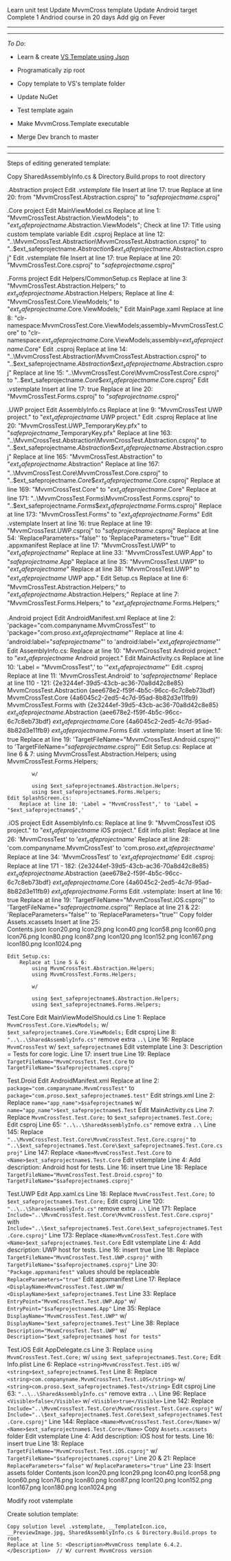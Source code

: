 Learn unit test
Update MvvmCross template
    Update Android target
Complete 1 Andriod course in 20 days
Add gig on Fever


___
___


*To Do*: 

* Learn & create [VS Template using Json](https://channel9.msdn.com/Shows/Visual-Studio-Toolbox/Create-a-NET-Core-Project-Template-for-Visual-Studio "New way to create templates using Json")

* Programatically zip root
* Copy template to VS's template folder
* Update NuGet
* Test template again
* Make MvvmCross.Template executable
* Merge Dev branch to master


___
___



Steps of editing generated template:

Copy SharedAssemblyInfo.cs & Directory.Build.props to root directory


.Abstraction project
    Edit *.vstemplate* file
        Insert at line 17: <Hidden>true</Hidden>
        Replace at line 20: from "MvvmCrossTest.Abstraction.csproj" to "$safeprojectname$.csproj"


.Core project
    Edit MainViewModel.cs
        Replace at line 1: "MvvmCrossTest.Abstraction.ViewModels"; to "$ext_safeprojectname$.Abstraction.ViewModels";
        Check at line 17: Title using custom template variable
    Edit .csproj
        Replace at line 12: "..\MvvmCrossTest.Abstraction\MvvmCrossTest.Abstraction.csproj" to "..\$ext_safeprojectname$.Abstraction\$ext_safeprojectname$.Abstraction.csproj"
    Edit .vstemplate file
        Insert at line 17: <Hidden>true</Hidden>
        Replace at line 20: "MvvmCrossTest.Core.csproj" to "$safeprojectname$.csproj"


.Forms project
    Edit Helpers/CommonSetup.cs
        Replace at line 3: "MvvmCrossTest.Abstraction.Helpers;" to $ext_safeprojectname$.Abstraction.Helpers;
        Replace at line 4: "MvvmCrossTest.Core.ViewModels;" to "$ext_safeprojectname$.Core.ViewModels;"
    Edit MainPage.xaml
        Replace at line 8: "clr-namespace:MvvmCrossTest.Core.ViewModels;assembly=MvvmCrossTest.Core" to "clr-namespace:$ext_safeprojectname$.Core.ViewModels;assembly=$ext_safeprojectname$.Core"
    Edit .csproj
        Replace at line 14: "..\MvvmCrossTest.Abstraction\MvvmCrossTest.Abstraction.csproj" to "..\$ext_safeprojectname$.Abstraction\$ext_safeprojectname$.Abstraction.csproj"
        Replace at line 15: "..\MvvmCrossTest.Core\MvvmCrossTest.Core.csproj" to "..\$ext_safeprojectname$.Core\$ext_safeprojectname$.Core.csproj"
    Edit .vstemplate
        Insert at line 17: <Hidden>true</Hidden>
        Replace at line 20: "MvvmCrossTest.Forms.csproj" to "$safeprojectname$.csproj"


.UWP project
    Edit AssemblyInfo.cs
        Replace at line 9: "MvvmCrossTest UWP project." to "$ext_safeprojectname$ UWP project."
    Edit .csproj
        Replace at line 20: "MvvmCrossTest.UWP_TemporaryKey.pfx" to "$safeprojectname$_TemporaryKey.pfx"
        Replace at line 163: "..\MvvmCrossTest.Abstraction\MvvmCrossTest.Abstraction.csproj" to "..\$ext_safeprojectname$.Abstraction\$ext_safeprojectname$.Abstraction.csproj"
        Replace at line 165: "MvvmCrossTest.Abstraction" to "$ext_safeprojectname$.Abstraction"
        Replace at line 167: "..\MvvmCrossTest.Core\MvvmCrossTest.Core.csproj" to "..\$ext_safeprojectname$.Core\$ext_safeprojectname$.Core.csproj"
        Replace at line 169: "MvvmCrossTest.Core" to "$ext_safeprojectname$.Core"
        Replace at line 171: "..\MvvmCrossTest.Forms\MvvmCrossTest.Forms.csproj" to "..\$ext_safeprojectname$.Forms\$ext_safeprojectname$.Forms.csproj"
        Replace at line 173: "MvvmCrossTest.Forms" to "$ext_safeprojectname$.Forms"
    Edit .vstemplate
        Insert at line 16: <Hidden>true</Hidden>
        Replace at line 19: "MvvmCrossTest.UWP.csproj" to "$safeprojectname$.csproj"
        Replace at line 54: 'ReplaceParameters="false"' to 'ReplaceParameters="true"'
    Edit .appxmanifest
        Replace at line 17: "MvvmCrossTest.UWP" to "$ext_safeprojectname$"
        Replace at line 33: "MvvmCrossTest.UWP.App" to "$safeprojectname$.App"
        Replace at line 35: "MvvmCrossTest.UWP" to "$ext_safeprojectname$"
        Replace at line 38: "MvvmCrossTest.UWP" to "$ext_safeprojectname$ UWP app."
    Edit Setup.cs
        Replace at line 6: "MvvmCrossTest.Abstraction.Helpers;" to "$ext_safeprojectname$.Abstraction.Helpers;"
        Replace at line 7: "MvvmCrossTest.Forms.Helpers;" to "$ext_safeprojectname$.Forms.Helpers;"
        

.Android project
    Edit AndroidManifest.xml
        Replace at line 2: 'package="com.companyname.MvvmCrossTest"' to 'package="com.proso.$ext_safeprojectname$"'
        Replace at line 4: 'android:label="$safeprojectname$"' to 'android:label="$ext_safeprojectname$"'
    Edit AssemblyInfo.cs:
        Replace at line 10: "MvvmCrossTest Android project." to "$ext_safeprojectname$ Android project."
    Edit MainActivity.cs
        Replace at line 10: 'Label = "MvvmCrossTest",' to '"$ext_safeprojectname$"'
    Edit .csproj
        Replace at line 11: '<AssemblyName>MvvmCrossTest.Android</AssemblyName>' to '<AssemblyName>$safeprojectname$</AssemblyName>'
        Replace at line 110 - 121:
            <ProjectReference Include="..\MvvmCrossTest.Abstraction\MvvmCrossTest.Abstraction.csproj">
                <Project>{2e3244ef-39d5-43cb-ac36-70a8d42c8e85}</Project>
                <Name>MvvmCrossTest.Abstraction</Name>
            </ProjectReference>
            <ProjectReference Include="..\MvvmCrossTest.Core\MvvmCrossTest.Core.csproj">
                <Project>{aee678e2-f59f-4b5c-96cc-6c7c8eb73bdf}</Project>
                <Name>MvvmCrossTest.Core</Name>
            </ProjectReference>
            <ProjectReference Include="..\MvvmCrossTest.Forms\MvvmCrossTest.Forms.csproj">
                <Project>{4a6045c2-2ed5-4c7d-95ad-8b82d3e11fb9}</Project>
                <Name>MvvmCrossTest.Forms</Name>
            </ProjectReference>
            with
            <ProjectReference Include="..\$ext_safeprojectname$.Abstraction\$ext_safeprojectname$.Abstraction.csproj">
                <Project>{2e3244ef-39d5-43cb-ac36-70a8d42c8e85}</Project>
                <Name>$ext_safeprojectname$.Abstraction</Name>
            </ProjectReference>
            <ProjectReference Include="..\$ext_safeprojectname$.Core\$ext_safeprojectname$.Core.csproj">
                <Project>{aee678e2-f59f-4b5c-96cc-6c7c8eb73bdf}</Project>
                <Name>$ext_safeprojectname$.Core</Name>
            </ProjectReference>
            <ProjectReference Include="..\$ext_safeprojectname$.Forms\$ext_safeprojectname$.Forms.csproj">
                <Project>{4a6045c2-2ed5-4c7d-95ad-8b82d3e11fb9}</Project>
                <Name>$ext_safeprojectname$.Forms</Name>
            </ProjectReference>
    Edit .vstemplate:
        Insert at line 16: <Hidden>true</Hidden>
        Replace at line 19: 'TargetFileName="MvvmCrossTest.Android.csproj"' to 'TargetFileName="$safeprojectname$.csproj"'
    Edit Setup.cs:
        Replace at line 6 & 7:
            using MvvmCrossTest.Abstraction.Helpers;
            using MvvmCrossTest.Forms.Helpers;

            w/

            using $ext_safeprojectname$.Abstraction.Helpers;
            using $ext_safeprojectname$.Forms.Helpers;
    Edit SplashScreen.cs:
        Replace at line 10: 'Label = "MvvmCrossTest",' to 'Label = "$ext_safeprojectname$",'


.iOS project
    Edit AssemblyInfo.cs:
        Replace at line 9: "MvvmCrossTest iOS project." to "$ext_safeprojectname$ iOS project."
    Edit info.plist:
        Replace at line 26: '<string>MvvmCrossTest</string>' to '<string>$ext_safeprojectname$</string>'
        Replace at line 28: '<string>com.companyname.MvvmCrossTest</string>' to '<string>com.proso.$ext_safeprojectname$</string>'
        Replace at line 34: 'MvvmCrossTest' to '$ext_safeprojectname$'
    Edit .csproj:
        Replace at line 171 - 182:
            <ProjectReference Include="..\$ext_safeprojectname$.Abstraction\$ext_safeprojectname$.Abstraction.csproj">
                <Project>{2e3244ef-39d5-43cb-ac36-70a8d42c8e85}</Project>
                <Name>$ext_safeprojectname$.Abstraction</Name>
            </ProjectReference>
            <ProjectReference Include="..\$ext_safeprojectname$.Core\$ext_safeprojectname$.Core.csproj">
                <Project>{aee678e2-f59f-4b5c-96cc-6c7c8eb73bdf}</Project>
                <Name>$ext_safeprojectname$.Core</Name>
            </ProjectReference>
            <ProjectReference Include="..\$ext_safeprojectname$.Forms\$ext_safeprojectname$.Forms.csproj">
                <Project>{4a6045c2-2ed5-4c7d-95ad-8b82d3e11fb9}</Project>
                <Name>$ext_safeprojectname$.Forms</Name>
            </ProjectReference>
    Edit .vstemplate:
        Insert at line 16: <Hidden>true</Hidden>
        Replace at line 19: 'TargetFileName="MvvmCrossTest.iOS.csproj"' to 'TargetFileName="$safeprojectname$.csproj"'
        Replace at line 21 & 22: 'ReplaceParameters="false"' to 'ReplaceParameters="true"'
        Copy folder Assets.xcassets
        Insert at line 25:                        
            <Folder Name="Assets.xcassets\AppIcon.appiconset" TargetFolderName="Assets.xcassets\AppIcon.appiconset">
                <ProjectItem TargetFileName="Contents.json" ReplaceParameters="true">Contents.json</ProjectItem>
                <ProjectItem TargetFileName="Icon20.png" ReplaceParameters="false">Icon20.png</ProjectItem>
                <ProjectItem TargetFileName="Icon29.png" ReplaceParameters="false">Icon29.png</ProjectItem>
                <ProjectItem TargetFileName="Icon40.png" ReplaceParameters="false">Icon40.png</ProjectItem>
                <ProjectItem TargetFileName="Icon58.png" ReplaceParameters="false">Icon58.png</ProjectItem>
                <ProjectItem TargetFileName="Icon60.png" ReplaceParameters="false">Icon60.png</ProjectItem>
                <ProjectItem TargetFileName="Icon76.png" ReplaceParameters="false">Icon76.png</ProjectItem>
                <ProjectItem TargetFileName="Icon80.png" ReplaceParameters="false">Icon80.png</ProjectItem>
                <ProjectItem TargetFileName="Icon87.png" ReplaceParameters="false">Icon87.png</ProjectItem>
                <ProjectItem TargetFileName="Icon120.png" ReplaceParameters="false">Icon120.png</ProjectItem>
                <ProjectItem TargetFileName="Icon152.png" ReplaceParameters="false">Icon152.png</ProjectItem>
                <ProjectItem TargetFileName="Icon167.png" ReplaceParameters="false">Icon167.png</ProjectItem>
                <ProjectItem TargetFileName="Icon180.png" ReplaceParameters="false">Icon180.png</ProjectItem>
                <ProjectItem TargetFileName="Icon1024.png" ReplaceParameters="false">Icon1024.png</ProjectItem>
            </Folder>

    Edit Setup.cs:
        Replace at line 5 & 6:
            using MvvmCrossTest.Abstraction.Helpers;
            using MvvmCrossTest.Forms.Helpers;

            w/

            using $ext_safeprojectname$.Abstraction.Helpers;
            using $ext_safeprojectname$.Forms.Helpers;


Test.Core
    Edit MainViewModelShould.cs
        Line 1: Replace `MvvmCrossTest.Core.ViewModels;` w/ `$ext_safeprojectname$.Core.ViewModels;`
    Edit csproj
        Line 8: `"..\..\SharedAssemblyInfo.cs"` remove extra `..\`
        Line 16: Replace `MvvmCrossTest` w/ `$ext_safeprojectname$`
    Edit vstemplate
        Line 3: Description = Tests for core logic.
        Line 17: insert <Hidden>true</Hidden>
        Line 19: Replace `TargetFileName="MvvmCrossTest.Test.Core` to `TargetFileName="$safeprojectname$.csproj"`

Test.Droid
    Edit AndroidManifest.xml
        Replace at line 2: `package="com.companyname.MvvmCrossTest"` to `package="com.proso.$ext_safeprojectname$.test"`
    Edit strings.xml
        Line 2: Replace `name="app_name">$safeprojectname$` w/ `name="app_name">$ext_safeprojectname$.Test`
    Edit MainActivity.cs
        Line 7: Replace `MvvmCrossTest.Test.Core;` to `$ext_safeprojectname$.Test.Core;`
    Edit csproj
        Line 65: `"..\..\SharedAssemblyInfo.cs"` remove extra `..\`
        Line 145: Replace `"..\MvvmCrossTest.Test.Core\MvvmCrossTest.Test.Core.csproj"` to `"..\$ext_safeprojectname$.Test.Core\$ext_safeprojectname$.Test.Core.csproj"`
        Line 147: Replace `<Name>MvvmCrossTest.Test.Core` to `<Name>$ext_safeprojectname$.Test.Core`
    Edit vstemplate
        Line 4: Add description: Android host for tests.
        Line 16: insert <Hidden>true</Hidden>
        Line 18: Replace `TargetFileName="MvvmCrossTest.Test.Droid.csproj"` to `TargetFileName="$safeprojectname$.csproj"`


Test.UWP
    Edit App.xaml.cs
        Line 18: Replace `MvvmCrossTest.Test.Core;` to `$ext_safeprojectname$.Test.Core;`
    Edit csproj
        Line 120: `"..\..\SharedAssemblyInfo.cs"` remove extra `..\`
        Line 171: Replace `Include="..\MvvmCrossTest.Test.Core\MvvmCrossTest.Test.Core.csproj"` with `Include="..\$ext_safeprojectname$.Test.Core\$ext_safeprojectname$.Test.Core.csproj"`
        Line 173: Replace `<Name>MvvmCrossTest.Test.Core` with `<Name>$ext_safeprojectname$.Test.Core`
    Edit vstemplate
        Line 4: Add description: UWP host for tests.
        Line 16: insert <Hidden>true</Hidden>
        Line 18: Replace `TargetFileName="MvvmCrossTest.Test.UWP.csproj"` with `TargetFileName="$safeprojectname$.csproj"`
        Line 30: `"Package.appxmanifest"` values should be replaceable `ReplaceParameters="true"`
    Edit appxmanifest
        Line 17: Replace `<DisplayName>MvvmCrossTest.Test.UWP` w/ `<DisplayName>$ext_safeprojectname$.Test`
        Line 33: Replace `EntryPoint="MvvmCrossTest.Test.UWP.App"` w/ `EntryPoint="$safeprojectname$.App"`
        Line 35: Replace `DisplayName="MvvmCrossTest.Test.UWP"` w/ `DisplayName="$ext_safeprojectname$.Test"`
        Line 38: Replace `Description="MvvmCrossTest.Test.UWP"` w/ `Description="$ext_safeprojectname$ host for tests"`


Test.iOS
    Edit AppDelegate.cs
        Line 3: Replace `using MvvmCrossTest.Test.Core;` w/ `using $ext_safeprojectname$.Test.Core;`
    Edit Info.plist
        Line 6: Replace `<string>MvvmCrossTest.Test.iOS` w/ `<string>$ext_safeprojectname$.Test`
        Line 8: Replace `<string>com.companyname.MvvmCrossTest.Test.iOS</string>` w/ `<string>com.proso.$ext_safeprojectname$.Test</string>`
    Edit csproj
        Line 63: `"..\..\SharedAssemblyInfo.cs"` remove extra `..\`
        Line 96: Replace `<Visible>false</Visible>` w/ `<Visible>true</Visible>`
        Line 142: Replace `Include="..\MvvmCrossTest.Test.Core\MvvmCrossTest.Test.Core.csproj"` w/ `Include="..\$ext_safeprojectname$.Test.Core\$ext_safeprojectname$.Test.Core.csproj"`
        Line 144: Replace `<Name>MvvmCrossTest.Test.Core</Name>` w/ `<Name>$ext_safeprojectname$.Test.Core</Name>`
    Copy `Assets.xcassets` folder
    Edit vstemplate
        Line 4: Add description: iOS host for tests.
        Line 16: insert <Hidden>true</Hidden>
        Line 18: Replace `TargetFileName="MvvmCrossTest.Test.iOS.csproj"` w/ `TargetFileName="$safeprojectname$.csproj"`
        Line 20 & 21: Replace `ReplaceParameters="false"` w/ `ReplaceParameters="true"`
        Line 23: Insert assets folder
              <Folder Name="Assets.xcassets" TargetFolderName="Assets.xcassets">
        <Folder Name="AppIcon.appiconset" TargetFolderName="AppIcon.appiconset">
          <ProjectItem ReplaceParameters="true" TargetFileName="Contents.json">Contents.json</ProjectItem>
          <ProjectItem ReplaceParameters="false" TargetFileName="Icon20.png">Icon20.png</ProjectItem>
          <ProjectItem ReplaceParameters="false" TargetFileName="Icon29.png">Icon29.png</ProjectItem>
          <ProjectItem ReplaceParameters="false" TargetFileName="Icon40.png">Icon40.png</ProjectItem>
          <ProjectItem ReplaceParameters="false" TargetFileName="Icon58.png">Icon58.png</ProjectItem>
          <ProjectItem ReplaceParameters="false" TargetFileName="Icon60.png">Icon60.png</ProjectItem>
          <ProjectItem ReplaceParameters="false" TargetFileName="Icon76.png">Icon76.png</ProjectItem>
          <ProjectItem ReplaceParameters="false" TargetFileName="Icon80.png">Icon80.png</ProjectItem>
          <ProjectItem ReplaceParameters="false" TargetFileName="Icon87.png">Icon87.png</ProjectItem>
          <ProjectItem ReplaceParameters="false" TargetFileName="Icon120.png">Icon120.png</ProjectItem>
          <ProjectItem ReplaceParameters="false" TargetFileName="Icon152.png">Icon152.png</ProjectItem>
          <ProjectItem ReplaceParameters="false" TargetFileName="Icon167.png">Icon167.png</ProjectItem>
          <ProjectItem ReplaceParameters="false" TargetFileName="Icon180.png">Icon180.png</ProjectItem>
          <ProjectItem ReplaceParameters="false" TargetFileName="Icon1024.png">Icon1024.png</ProjectItem>
        </Folder>
      </Folder>


Modify root vstemplate





Create solution template:

    Copy solution level .vstemplate, __TemplateIcon.ico, __PreviewImage.jpg, SharedAssemblyInfo.cs & Directory.Build.props to root.
    Replace at line 5: <Description>MvvmCross template 6.4.2.</Description>  // W/ current MvvmCross version